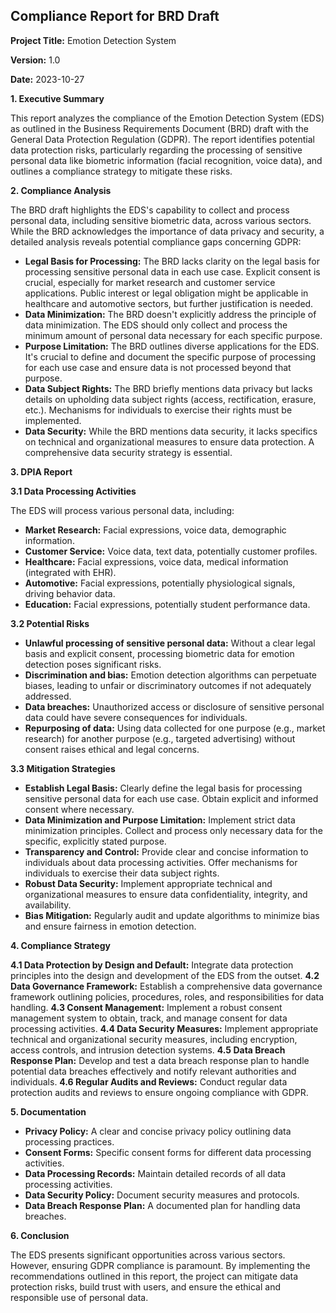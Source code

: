 ## Compliance Report for BRD Draft

**Project Title:** Emotion Detection System

**Version:** 1.0

**Date:** 2023-10-27

**1. Executive Summary**

This report analyzes the compliance of the Emotion Detection System (EDS) as outlined in the Business Requirements Document (BRD) draft with the General Data Protection Regulation (GDPR). The report identifies potential data protection risks, particularly regarding the processing of sensitive personal data like biometric information (facial recognition, voice data), and outlines a compliance strategy to mitigate these risks.

**2. Compliance Analysis**

The BRD draft highlights the EDS's capability to collect and process personal data, including sensitive biometric data, across various sectors. While the BRD acknowledges the importance of data privacy and security, a detailed analysis reveals potential compliance gaps concerning GDPR:

* **Legal Basis for Processing:** The BRD lacks clarity on the legal basis for processing sensitive personal data in each use case. Explicit consent is crucial, especially for market research and customer service applications. Public interest or legal obligation might be applicable in healthcare and automotive sectors, but further justification is needed.
* **Data Minimization:** The BRD doesn't explicitly address the principle of data minimization. The EDS should only collect and process the minimum amount of personal data necessary for each specific purpose.
* **Purpose Limitation:** The BRD outlines diverse applications for the EDS. It's crucial to define and document the specific purpose of processing for each use case and ensure data is not processed beyond that purpose.
* **Data Subject Rights:** The BRD briefly mentions data privacy but lacks details on upholding data subject rights (access, rectification, erasure, etc.). Mechanisms for individuals to exercise their rights must be implemented.
* **Data Security:** While the BRD mentions data security, it lacks specifics on technical and organizational measures to ensure data protection. A comprehensive data security strategy is essential.

**3. DPIA Report**

**3.1 Data Processing Activities**

The EDS will process various personal data, including:

* **Market Research:** Facial expressions, voice data, demographic information.
* **Customer Service:** Voice data, text data, potentially customer profiles.
* **Healthcare:** Facial expressions, voice data, medical information (integrated with EHR).
* **Automotive:** Facial expressions, potentially physiological signals, driving behavior data.
* **Education:** Facial expressions, potentially student performance data.

**3.2 Potential Risks**

* **Unlawful processing of sensitive personal data:** Without a clear legal basis and explicit consent, processing biometric data for emotion detection poses significant risks.
* **Discrimination and bias:** Emotion detection algorithms can perpetuate biases, leading to unfair or discriminatory outcomes if not adequately addressed.
* **Data breaches:** Unauthorized access or disclosure of sensitive personal data could have severe consequences for individuals.
* **Repurposing of data:** Using data collected for one purpose (e.g., market research) for another purpose (e.g., targeted advertising) without consent raises ethical and legal concerns.

**3.3 Mitigation Strategies**

* **Establish Legal Basis:** Clearly define the legal basis for processing sensitive personal data for each use case. Obtain explicit and informed consent where necessary.
* **Data Minimization and Purpose Limitation:** Implement strict data minimization principles. Collect and process only necessary data for the specific, explicitly stated purpose.
* **Transparency and Control:** Provide clear and concise information to individuals about data processing activities. Offer mechanisms for individuals to exercise their data subject rights.
* **Robust Data Security:** Implement appropriate technical and organizational measures to ensure data confidentiality, integrity, and availability.
* **Bias Mitigation:** Regularly audit and update algorithms to minimize bias and ensure fairness in emotion detection.

**4. Compliance Strategy**

**4.1 Data Protection by Design and Default:** Integrate data protection principles into the design and development of the EDS from the outset.
**4.2 Data Governance Framework:** Establish a comprehensive data governance framework outlining policies, procedures, roles, and responsibilities for data handling.
**4.3 Consent Management:** Implement a robust consent management system to obtain, track, and manage consent for data processing activities.
**4.4 Data Security Measures:** Implement appropriate technical and organizational security measures, including encryption, access controls, and intrusion detection systems.
**4.5 Data Breach Response Plan:** Develop and test a data breach response plan to handle potential data breaches effectively and notify relevant authorities and individuals.
**4.6 Regular Audits and Reviews:** Conduct regular data protection audits and reviews to ensure ongoing compliance with GDPR.

**5. Documentation**

* **Privacy Policy:** A clear and concise privacy policy outlining data processing practices.
* **Consent Forms:** Specific consent forms for different data processing activities.
* **Data Processing Records:** Maintain detailed records of all data processing activities.
* **Data Security Policy:** Document security measures and protocols.
* **Data Breach Response Plan:** A documented plan for handling data breaches.

**6. Conclusion**

The EDS presents significant opportunities across various sectors. However, ensuring GDPR compliance is paramount. By implementing the recommendations outlined in this report, the project can mitigate data protection risks, build trust with users, and ensure the ethical and responsible use of personal data.